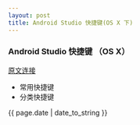```yaml
---
layout: post
title: Android Studio 快捷键(OS X 下)
---
```


### Android Studio 快捷键 （OS X）
[原文连接](http://www.blueowls.net/android-studio-%E5%B8%B8%E7%94%A8%E5%BF%AB%E6%8D%B7%E9%94%AE/)

- 常用快捷键
- 分类快捷键

<p>{{ page.date | date_to_string }}</p>